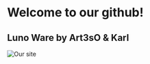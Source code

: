 # Welcome to our github!
## Luno Ware by Art3sO & Karl
![Our site](https://static.tildacdn.com/tild3065-3133-4233-b732-346362326233/Screenshot_2025-05-0.jpg)
